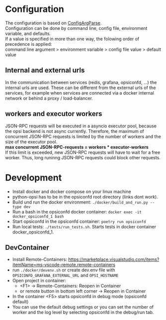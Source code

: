 # Configuration

The configuration is based on [ConfigArgParse](https://pypi.org/project/ConfigArgParse/).  
Configuration can be done by command line, config file, environment variable, and defaults.  
If a value is specified in more than one way, the folowing order of precedence is applied:  
command line argument > environment variable > config file value > default value

## Internal and external urls
In the communication between services (redis, grafana, opsiconfd, ...) the internal urls are used.
These can be different from the external urls of the services, for example when services are connected via a docker internal network or behind a proxy / load-balancer.

## workers and executor workers
JSON-RPC requests will be executed in a asyncio executor pool, because the opsi backend is not async currently.
Therefore, the maximum of concurrent JSON-RPC requests is limited by the number of workers and the size of the executor pool.  
**max concurrent JSON-RPC-requests = workers * executor-workers**  
If this limit is exceeded, new JSON-RPC requests will have to wait for a free worker.
Thus, long runinng JSON-RPC requests could block other requests.  

# Development
* Install docker and docker compose on your linux machine
* python-opsi has to be in the opsiconfd root directory (links dont work).
* Build und run the docker environment: `./docker/build_and_run.py --type dev`
* Run a bash in the opsiconfd docker container: `docker exec -it docker_opsiconfd_1 bash`
* Start opsiconfd in the opsiconfd container: `poetry run opsiconfd`
* Run local tests: `./tests/run_tests.sh`. Starts tests in docker container docker_opsiconfd_1.

## DevContainer

* Install Remote-Containers: https://marketplace.visualstudio.com/items?itemName=ms-vscode-remote.remote-containers
* run `./docker/devenv.sh` or create dev.env file with `OPSICONFD_GRAFANA_EXTERNAL_URL` and `OPSI_HOSTNAME`
* Open project in container:
	* \<F1\> -> Remote-Containers: Reopen in Container
	* or remote button in bottom left corner -> Reopen in Container
* In the container \<F5\> starts opsiconfd in debug mode (opsiconfd default)
* You can use the default debug settings or you can set the number of worker and the log level by selecting opsiconfd in the debug/run tab.